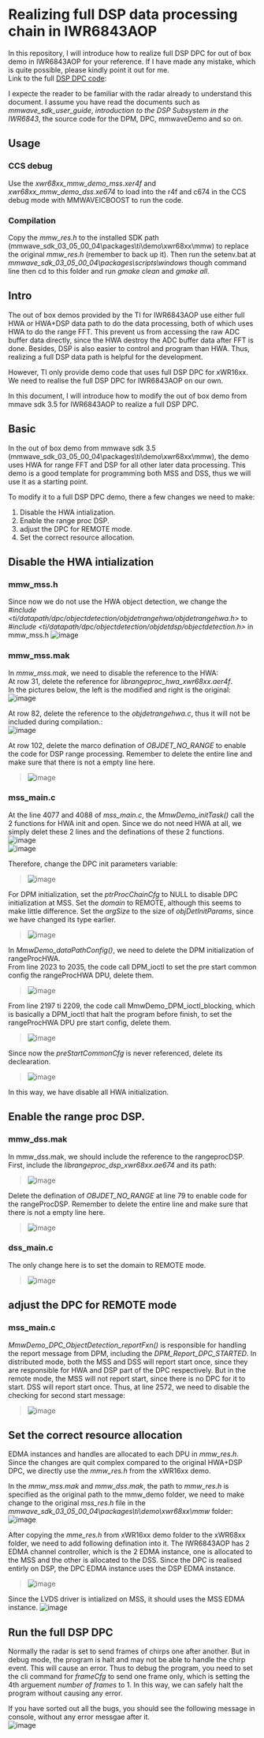 # Realizing full DSP data processing chain in IWR6843AOP

In this repository, I will introduce how to realize full DSP DPC for out of box demo in IWR6843AOP for your reference. If I have made any mistake, which is quite possible, please kindly point it out for me.    
Link to the full [DSP DPC code](https://github.com/pauloohaha/IWR6843AOPfullDspDpc/blob/main/xwr68xxFullDPC.zip):

I expecte the reader to be familiar with the radar already to understand this document. I assume you have read the documents such as *mmwave_sdk_user_guide*, *introduction to the DSP Subsystem in the IWR6843*, the source code for the DPM, DPC, mmwaveDemo and so on.

## Usage
### CCS debug
Use the *xwr68xx_mmw_demo_mss.xer4f* and *xwr68xx_mmw_demo_dss.xe674* to load into the r4f and c674 in the CCS debug mode with MMWAVEICBOOST to run the code.  

### Compilation
Copy the *mmw_res.h* to the installed SDK path (mmwave_sdk_03_05_00_04\packages\ti\demo\xwr68xx\mmw) to replace the original *mmw_res.h* (remember to back up it). Then run the setenv.bat at *mmwave_sdk_03_05_00_04\packages\scripts\windows* though command line then cd to this folder and run *gmake clean* and *gmake all*.

## Intro
The out of box demos provided by the TI for IWR6843AOP use either full HWA or HWA+DSP data path to do the data processing, both of which uses HWA to do the range FFT. This prevent us from accessing the raw ADC buffer data directly, since the HWA destroy the ADC buffer data after FFT is done. Besides, DSP is also easier to control and program than HWA. Thus, realizing a full DSP data path is helpful for the development.  

However, TI only provide demo code that uses full DSP DPC for xWR16xx. We need to realise the full DSP DPC for IWR6843AOP on our own.  
  
In this document, I will introduce how to modify the out of box demo from mmave sdk 3.5 for IWR6843AOP to realize a full DSP DPC.  
  
## Basic
In the out of box demo from mmwave sdk 3.5 (mmwave_sdk_03_05_00_04\packages\ti\demo\xwr68xx\mmw), the demo uses HWA for range FFT and DSP for all other later data processing. This demo is a good template for programming both MSS and DSS, thus we will use it as a starting point.  

To modify it to a full DSP DPC demo, there a few changes we need to make:  
1. Disable the HWA intialization.  
2. Enable the range proc DSP.  
3. adjust the DPC for REMOTE mode.  
4. Set the correct resource allocation.  
  
## Disable the HWA intialization

### mmw_mss.h
Since now we do not use the HWA object detection, we change the  *#include <ti/datapath/dpc/objectdetection/objdetrangehwa/objdetrangehwa.h>* to *#include <ti/datapath/dpc/objectdetection/objdetdsp/objectdetection.h>* in mmw_mss.h
![image](https://user-images.githubusercontent.com/85469000/189802575-7ccd5c05-b90e-4902-98fe-eb64832b9b04.png)

### mmw_mss.mak
In *mmw_mss.mak*, we need to disable the reference to the HWA:  
At row 31, delete the reference for *librangeproc_hwa_xwr68xx.aer4f*.  
In the pictures below, the left is the modified and right is the original:  
![image](https://user-images.githubusercontent.com/85469000/189803098-37407bcc-1bdf-4da1-9124-e9cf5fa344ed.png)  

At row 82, delete the reference to the *objdetrangehwa.c*, thus it will not be included during compilation.:   
![image](https://user-images.githubusercontent.com/85469000/189803409-1626f56d-d2c4-4645-b3d5-852dead755a9.png)

At row 102, delete the marco defination of *OBJDET_NO_RANGE* to enable the code for DSP range processing. Remember to delete the entire line and make sure that there is not a empty line here.  
>![image](https://user-images.githubusercontent.com/85469000/189803463-d0a64bc6-a433-4edf-ac00-d018d067681a.png)
  
### mss_main.c
At the line 4077 and 4088 of *mss_main.c*, the *MmwDemo_initTask()* call the 2 functions for HWA init and open. Since we do not need HWA at all, we simply delet these 2 lines and the definations of these 2 functions.  
![image](https://user-images.githubusercontent.com/85469000/189802158-37375cf4-ae76-4385-a4c1-fed8ad022b5f.png)  
![image](https://user-images.githubusercontent.com/85469000/189820964-d2dbdb4e-c96b-4c03-86b9-e24dcf92a0e9.png)  
  
Therefore, change the DPC init parameters variable:  
>![image](https://user-images.githubusercontent.com/85469000/189802640-40d9a67f-81f1-4b61-b44e-87b9ae66c5ff.png)  

For DPM initialization, set the *ptrProcChainCfg* to NULL to disable DPC initialization at MSS. Set the *domain* to REMOTE, although this seems to make little difference. Set the *argSize* to the size of *objDetInitParams*, since we have changed its type earlier.  
>![image](https://user-images.githubusercontent.com/85469000/189803819-5987f5a2-1af1-46c6-ab69-69c2c5c60749.png)  

  
In *MmwDemo_dataPathConfig()*, we need to delete the DPM initialization of rangeProcHWA.  
From line 2023 to 2035, the code call DPM_ioctl to set the pre start common config the rangeProcHWA DPU, delete them.
>![image](https://user-images.githubusercontent.com/85469000/189804185-0d172d8a-20b8-4645-b52c-716bffda9e85.png)  

From line 2197 ti 2209, the code call MmwDemo_DPM_ioctl_blocking, which is basically a DPM_ioctl that halt the program before finish, to set the rangeProcHWA DPU pre start config, delete them.  
>![image](https://user-images.githubusercontent.com/85469000/189804429-2d1fc181-0b7b-42c0-9457-9a701f38d95c.png)  

Since now the *preStartCommonCfg* is never referenced, delete its declearation.  
>![image](https://user-images.githubusercontent.com/85469000/189804603-e12c96e4-f1f8-4d95-b25b-cafb28cabf5b.png)

In this way, we have disable all HWA initialization.  

## Enable the range proc DSP.  
### mmw_dss.mak
In mmw_dss.mak, we should include the reference to the rangeprocDSP. First, include the *librangeproc_dsp_xwr68xx.ae674* and its path:  
>![image](https://user-images.githubusercontent.com/85469000/189805009-6b91a890-5661-4677-9090-c8f6cb7fe838.png)  

Delete the defination of *OBJDET_NO_RANGE* at line 79 to enable code for the rangeProcDSP. Remember to delete the entire line and make sure that there is not a empty line here.
>![image](https://user-images.githubusercontent.com/85469000/189821243-f05b3e10-f457-4c0f-9dc1-7e2c2a00c53e.png)


### dss_main.c
The only change here is to set the domain to REMOTE mode.  
>![image](https://user-images.githubusercontent.com/85469000/189805217-8c426d5c-bdac-44c7-b750-b8749ff46d5c.png)

## adjust the DPC for REMOTE mode
### mss_main.c
*MmwDemo_DPC_ObjectDetection_reportFxn()* is responsible for handling the report message from DPM, including the *DPM_Report_DPC_STARTED*. In distributed mode, both the MSS and DSS will report start once, since they are responsible for HWA and DSP part of the DPC respectively. But in the remote mode, the MSS will not report start, since there is no DPC for it to start. DSS will report start once. Thus, at line 2572, we need to disable the checking for second start message:  
>![image](https://user-images.githubusercontent.com/85469000/189814834-ba97964d-0436-4990-b137-33772af51e7b.png)

## Set the correct resource allocation
EDMA instances and handles are allocated to each DPU in *mmw_res.h*. Since the changes are quit complex compared to the original HWA+DSP DPC, we directly use the *mmw_res.h* from the xWR16xx demo.  

In the *mmw_mss.mak* and *mmw_dss.mak*, the path to *mmw_res.h* is specified as the original path to the mmw_demo folder, we need to make change to the original *mss_res.h* file in the *mmwave_sdk_03_05_00_04\packages\ti\demo\xwr68xx\mmw* folder:  
![image](https://user-images.githubusercontent.com/85469000/189815596-bfc09b5c-e93b-4f84-a866-512c2edb31a1.png)

After copying the *mme_res.h* from xWR16xx demo folder to the xWR68xx folder, we need to add following defination into it. The IWR6843AOP has 2 EDMA channel controller, which is the 2 EDMA instance, one is allocated to the MSS and the other is allocated to the DSS. Since the DPC is realised entirly on DSP, the DPC EDMA instance uses the DSP EDMA instance.  
>![image](https://user-images.githubusercontent.com/85469000/189816003-6fedb497-f312-4d4a-9b6a-c353a8ee0418.png)

Since the LVDS driver is intialized on MSS, it should uses the MSS EDMA instance.
![image](https://user-images.githubusercontent.com/85469000/189816193-7865ca28-04e9-4a8b-b4de-a2c586330b26.png)

## Run the full DSP DPC
Normally the radar is set to send frames of chirps one after another. But in debug mode, the program is halt and may not be able to handle the chirp event. This will cause an error. Thus to debug the program, you need to set the cli command for *frameCfg* to send one frame only, which is setting the 4th arguement *number of frames* to 1. In this way, we can safely halt the program without causing any error.  

If you have sorted out all the bugs, you should see the following message in console, without any error messgae after it.  
![image](https://user-images.githubusercontent.com/85469000/189818260-2d0143fc-19ba-4bb3-a91c-56abdf52b541.png)


